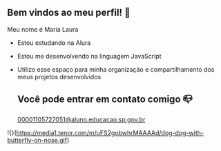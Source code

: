 ## Bem vindos ao meu perfil! 💙

Meu nome é Maria Laura

- Estou estudando na Alura
- Estou me desenvolvendo na linguagem JavaScript
- Utilizo esse espaço para minha organização e compartilhamento dos meus projetos desenvolvidos

  ## Você pode entrar em contato comigo 📪

  00001105727051@aluno.educacao.sp.gov.br

!{}(https://media1.tenor.com/m/uFS2gobwhrMAAAAd/dog-dog-with-butterfly-on-nose.gif)
